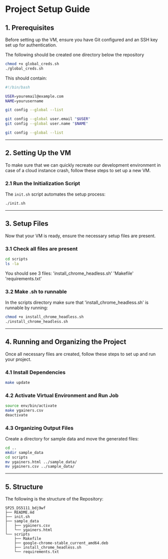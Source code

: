 # Project Setup Guide

## 1. Prerequisites

Before setting up the VM, ensure you have Git configured and an SSH key set up for authentication.

The following should be created one directory below the repository
```sh
chmod +x global_creds.sh
./global_creds.sh
```
This should contain:
```sh
#!/bin/bash

USER=youremail@example.com
NAME=yourusername

git config --global --list

git config --global user.email "$USER"
git config --global user.name "$NAME"

git config --global --list
```

---

## 2. Setting Up the VM

To make sure that we can quickly recreate our development environment in case of a cloud instance crash, follow these steps to set up a new VM.

### 2.1 Run the Initialization Script

The `init.sh` script automates the setup process:

```sh
./init.sh
```
---

## 3. Setup Files

Now that your VM is ready, ensure the necessary setup files are present.

### 3.1 Check all files are present

```sh
cd scripts
ls -la
```

You should see 3 files:
'install_chrome_headless.sh'
'Makefile'
'requirements.txt'

### 3.2 Make .sh to runnable

In the scripts directory make sure that 'install_chrome_headless.sh' is runnable by running:

```sh
chmod +x install_chrome_headless.sh
./install_chrome_headless.sh
```


---

## 4. Running and Organizing the Project

Once all necessary files are created, follow these steps to set up and run your project.

### 4.1 Install Dependencies

```sh
make update
```

### 4.2 Activate Virtual Environment and Run Job

```sh
source env/bin/activate
make ygainers.csv
deactivate
```

### 4.3 Organizing Output Files

Create a directory for sample data and move the generated files:

```sh
cd ..
mkdir sample_data
cd scripts
mv ygainers.html ../sample_data/
mv ygainers.csv ../sample_data/
```

---

## 5. Structure

The following is the structure of the Repository:

```
SP25_DS5111_bdj9wf
├── README.md
├── init.sh
├── sample_data
│   ├── ygainers.csv
│   └── ygainers.html
└── scripts
    ├── Makefile
    ├── google-chrome-stable_current_amd64.deb
    ├── install_chrome_headless.sh
    └── requirements.txt
```
